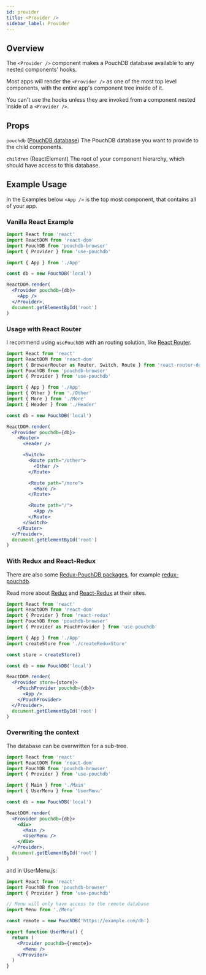 ```yaml
---
id: provider
title: <Provider />
sidebar_label: Provider
---
```


## Overview

The `<Provider />` component makes a PouchDB database available to any nested components' hooks.

Most apps will render the `<Provider />` as one of the most top level components, with the entire app's component
tree inside of it.

You can't use the hooks unless they are invoked from a component nested inside of a `<Provider />`.

## Props

`pouchdb` ([PouchDB database](https://pouchdb.com/api.html#create_database)) The PouchDB database you want to
provide to the child components.

`children` (ReactElement) The root of your component hierarchy, which should have access to this database.

## Example Usage

In the Examples below `<App />` is the top most component, that contains all of your app.

### Vanilla React Example

```jsx
import React from 'react'
import ReactDOM from 'react-dom'
import PouchDB from 'pouchdb-browser'
import { Provider } from 'use-pouchdb'

import { App } from './App'

const db = new PouchDB('local')

ReactDOM.render(
  <Provider pouchdb={db}>
    <App />
  </Provider>,
  document.getElementById('root')
)
```

### Usage with React Router

I recommend using `usePouchDB` with an routing solution, like
[React Router](https://reacttraining.com/react-router/).

```jsx
import React from 'react'
import ReactDOM from 'react-dom'
import { BrowserRouter as Router, Switch, Route } from 'react-router-dom'
import PouchDB from 'pouchdb-browser'
import { Provider } from 'use-pouchdb'

import { App } from './App'
import { Other } from './Other'
import { More } from './More'
import { Header } from './Header'

const db = new PouchDB('local')

ReactDOM.render(
  <Provider pouchdb={db}>
    <Router>
      <Header />

      <Switch>
        <Route path="/other">
          <Other />
        </Route>

        <Route path="/more">
          <More />
        </Route>

        <Route path="/">
          <App />
        </Route>
      </Switch>
    </Router>
  </Provider>,
  document.getElementById('root')
)
```

### With Redux and React-Redux

There are also some [Redux-PouchDB packages](https://pouchdb.com/external.html#framework_adapters), for example
[redux-pouchdb](https://github.com/vicentedealencar/redux-pouchdb).

Read more about [Redux](https://redux.js.org/) and [React-Redux](https://react-redux.js.org/) at their sites.

```jsx
import React from 'react'
import ReactDOM from 'react-dom'
import { Provider } from 'react-redux'
import PouchDB from 'pouchdb-browser'
import { Provider as PouchProvider } from 'use-pouchdb'

import { App } from './App'
import createStore from './createReduxStore'

const store = createStore()

const db = new PouchDB('local')

ReactDOM.render(
  <Provider store={store}>
    <PouchProvider pouchdb={db}>
      <App />
    </PouchProvider>
  </Provider>,
  document.getElementById('root')
)
```

### Overwriting the context

The database can be overwritten for a sub-tree.

```jsx
import React from 'react'
import ReactDOM from 'react-dom'
import PouchDB from 'pouchdb-browser'
import { Provider } from 'use-pouchdb'

import { Main } from './Main'
import { UserMenu } from 'UserMenu'

const db = new PouchDB('local')

ReactDOM.render(
  <Provider pouchdb={db}>
    <div>
      <Main />
      <UserMenu />
    </div>
  </Provider>,
  document.getElementById('root')
)
```

and in UserMenu.js:

```jsx
import React from 'react'
import PouchDB from 'pouchdb-browser'
import { Provider } from 'use-pouchdb'

// Menu will only have access to the remote database
import Menu from './Menu'

const remote = new PouchDB('https://example.com/db')

export function UserMenu() {
  return (
    <Provider pouchdb={remote}>
      <Menu />
    </Provider>
  )
}
```
